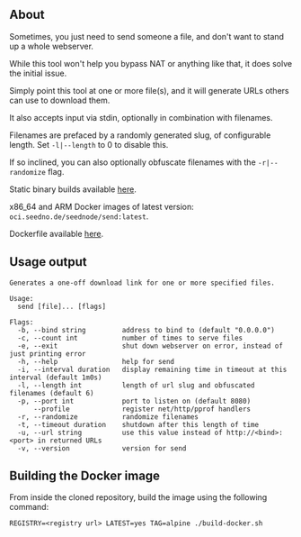 ## About

Sometimes, you just need to send someone a file, and don't want to stand up a whole webserver.

While this tool won't help you bypass NAT or anything like that, it does solve the initial issue.

Simply point this tool at one or more file(s), and it will generate URLs others can use to download them.

It also accepts input via stdin, optionally in combination with filenames.

Filenames are prefaced by a randomly generated slug, of configurable length. Set `-l|--length` to 0 to disable this.

If so inclined, you can also optionally obfuscate filenames with the `-r|--randomize` flag.

Static binary builds available [here](https://cdn.seedno.de/builds/send).

x86_64 and ARM Docker images of latest version: `oci.seedno.de/seednode/send:latest`.

Dockerfile available [here](https://git.seedno.de/seednode/send/raw/branch/master/docker/Dockerfile).

## Usage output
```
Generates a one-off download link for one or more specified files.

Usage:
  send [file]... [flags]

Flags:
  -b, --bind string         address to bind to (default "0.0.0.0")
  -c, --count int           number of times to serve files
  -e, --exit                shut down webserver on error, instead of just printing error
  -h, --help                help for send
  -i, --interval duration   display remaining time in timeout at this interval (default 1m0s)
  -l, --length int          length of url slug and obfuscated filenames (default 6)
  -p, --port int            port to listen on (default 8080)
      --profile             register net/http/pprof handlers
  -r, --randomize           randomize filenames
  -t, --timeout duration    shutdown after this length of time
  -u, --url string          use this value instead of http://<bind>:<port> in returned URLs
  -v, --version             version for send
```

## Building the Docker image
From inside the cloned repository, build the image using the following command:

`REGISTRY=<registry url> LATEST=yes TAG=alpine ./build-docker.sh`
